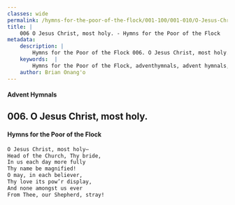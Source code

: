 ```yaml
---
classes: wide
permalink: /hymns-for-the-poor-of-the-flock/001-100/001-010/O-Jesus-Christ,-most-holy/
title: |
    006 O Jesus Christ, most holy. - Hymns for the Poor of the Flock
metadata:
    description: |
        Hymns for the Poor of the Flock 006. O Jesus Christ, most holy.. O Jesus Christ, most holy— Head of the Church, Thy bride, In us each day more fully  Thy name be magnified! O may, in each believer, Thy love its pow’r display, And none amongst us ever From Thee, our Shepherd, stray! 
    keywords:  |
        Hymns for the Poor of the Flock, adventhymnals, advent hymnals, O Jesus Christ, most holy., O Jesus Christ, most holy—, 
    author: Brian Onang'o
---
```


#### Advent Hymnals
## 006. O Jesus Christ, most holy.
####  Hymns for the Poor of the Flock

```txt
O Jesus Christ, most holy—
Head of the Church, Thy bride,
In us each day more fully 
Thy name be magnified!
O may, in each believer,
Thy love its pow’r display,
And none amongst us ever
From Thee, our Shepherd, stray!
```